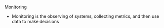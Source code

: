 Monitoring

- Monitoring is the observing of systems, collecting metrics, and then use data to make decisions